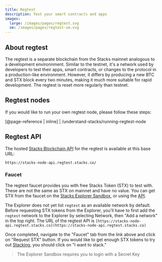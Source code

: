 ```yaml
---
title: Regtest
description: Test your smart contracts and apps
images:
  large: /images/pages/regtest.svg
  sm: /images/pages/regtest-sm.svg
---
```


## About regtest

The regtest is a separate blockchain from the Stacks mainnet analogous to a development environnment. Similar to the testnet, it's a network used by developers to test their apps, smart contracts, or changes to the protocol in a production-like environment. However, it differs by producing a new BTC and STX block every two minutes, making it much more suitable for rapid development. The regtest is reset more regularly than testnet.

## Regtest nodes

If you would like to run your own regtest node, please follow these steps:

[@page-reference | inline]
| /understand-stacks/running-regtest-node

## Regtest API

The hosted [Stacks Blockchain API](/understand-stacks/stacks-blockchain-api) for the regtest is available at this base URL:

```shell
https://stacks-node-api.regtest.stacks.co/
```

### Faucet

The regtest faucet provides you with free Stacks Token (STX) to test with. These are not the same as STX on mainnet and have no value. You can get STX from the faucet on the [Stacks Explorer Sandbox](https://explorer.stacks.co/sandbox/faucet?chain=testnet), or using the [API](https://blockstack.github.io/stacks-blockchain-api/#tag/Faucets).

The Explorer does not yet list `regtest` as an available network by default. Before requesting STX tokens from the Explorer, you'll have to first add the `regtest` network to the Explorer by selecting Network, then "Add a network" in the top right. The URL of the regtest API is `[https://stacks-node-api.regtest.stacks.co](https://stacks-node-api.regtest.stacks.co)`

Once completed, navigate to the "Faucet" tab from the link above and click on "Request STX" button. If you would like to get enough STX tokens to try out [Stacking](/understand-stacks/stacking), you should click on "I want to stack."

> The Explorer Sandbox requires you to login with a Secret Key
